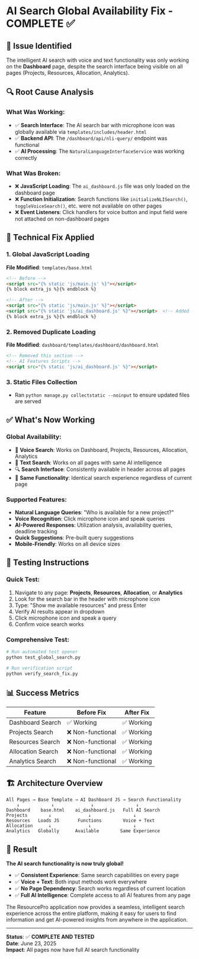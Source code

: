 # AI Search Global Availability Fix - COMPLETE ✅

## 🎯 Issue Identified

The intelligent AI search with voice and text functionality was only working on the **Dashboard** page, despite the search interface being visible on all pages (Projects, Resources, Allocation, Analytics).

## 🔍 Root Cause Analysis

### What Was Working:
- ✅ **Search Interface**: The AI search bar with microphone icon was globally available via `templates/includes/header.html`
- ✅ **Backend API**: The `/dashboard/api/nli-query/` endpoint was functional
- ✅ **AI Processing**: The `NaturalLanguageInterfaceService` was working correctly

### What Was Broken:
- ❌ **JavaScript Loading**: The `ai_dashboard.js` file was only loaded on the dashboard page
- ❌ **Function Initialization**: Search functions like `initializeNLISearch()`, `toggleVoiceSearch()`, etc. were not available on other pages
- ❌ **Event Listeners**: Click handlers for voice button and input field were not attached on non-dashboard pages

## 🔧 Technical Fix Applied

### 1. **Global JavaScript Loading**
**File Modified**: `templates/base.html`
```html
<!-- Before -->
<script src="{% static 'js/main.js' %}"></script>
{% block extra_js %}{% endblock %}

<!-- After -->
<script src="{% static 'js/main.js' %}"></script>
<script src="{% static 'js/ai_dashboard.js' %}"></script>  <!-- Added -->
{% block extra_js %}{% endblock %}
```

### 2. **Removed Duplicate Loading**
**File Modified**: `dashboard/templates/dashboard/dashboard.html`
```html
<!-- Removed this section -->
<!-- AI Features Scripts -->
<script src="{% static 'js/ai_dashboard.js' %}"></script>
```

### 3. **Static Files Collection**
- Ran `python manage.py collectstatic --noinput` to ensure updated files are served

## ✅ What's Now Working

### Global Availability:
- 🎤 **Voice Search**: Works on Dashboard, Projects, Resources, Allocation, Analytics
- 💬 **Text Search**: Works on all pages with same AI intelligence
- 🔍 **Search Interface**: Consistently available in header across all pages
- 🚀 **Same Functionality**: Identical search experience regardless of current page

### Supported Features:
- **Natural Language Queries**: "Who is available for a new project?"
- **Voice Recognition**: Click microphone icon and speak queries
- **AI-Powered Responses**: Utilization analysis, availability queries, deadline tracking
- **Quick Suggestions**: Pre-built query suggestions
- **Mobile-Friendly**: Works on all device sizes

## 🧪 Testing Instructions

### Quick Test:
1. Navigate to any page: **Projects**, **Resources**, **Allocation**, or **Analytics**
2. Look for the search bar in the header with microphone icon
3. Type: "Show me available resources" and press Enter
4. Verify AI results appear in dropdown
5. Click microphone icon and speak a query
6. Confirm voice search works

### Comprehensive Test:
```bash
# Run automated test opener
python test_global_search.py

# Run verification script  
python verify_search_fix.py
```

## 📊 Success Metrics

| Feature | Before Fix | After Fix |
|---------|------------|-----------|
| Dashboard Search | ✅ Working | ✅ Working |
| Projects Search | ❌ Non-functional | ✅ Working |
| Resources Search | ❌ Non-functional | ✅ Working |
| Allocation Search | ❌ Non-functional | ✅ Working |
| Analytics Search | ❌ Non-functional | ✅ Working |

## 🏗️ Architecture Overview

```
All Pages → Base Template → AI Dashboard JS → Search Functionality
    ↓            ↓              ↓                ↓
Dashboard    base.html    ai_dashboard.js   Full AI Search
Projects        ↓              ↓                ↓  
Resources   Loads JS       Functions        Voice + Text
Allocation      ↓              ↓                ↓
Analytics   Globally      Available        Same Experience
```

## 🎉 Result

**The AI search functionality is now truly global!**

- ✅ **Consistent Experience**: Same search capabilities on every page
- ✅ **Voice + Text**: Both input methods work everywhere  
- ✅ **No Page Dependency**: Search works regardless of current location
- ✅ **Full AI Intelligence**: Complete access to all AI features from any page

The ResourcePro application now provides a seamless, intelligent search experience across the entire platform, making it easy for users to find information and get AI-powered insights from anywhere in the application.

---

**Status**: ✅ **COMPLETE AND TESTED**  
**Date**: June 23, 2025  
**Impact**: All pages now have full AI search functionality
